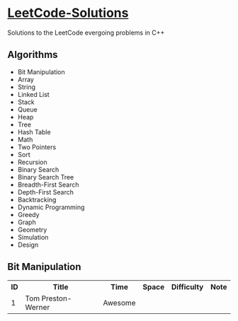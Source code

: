# [LeetCode-Solutions](https://leetcode.com/problemset/algorithms/)

Solutions to the LeetCode evergoing problems in C++

## Algorithms
* Bit Manipulation
* Array
* String
* Linked List
* Stack
* Queue
* Heap
* Tree
* Hash Table
* Math
* Two Pointers
* Sort
* Recursion
* Binary Search
* Binary Search Tree
* Breadth-First Search
* Depth-First Search
* Backtracking
* Dynamic Programming
* Greedy
* Graph
* Geometry
* Simulation
* Design

## Bit Manipulation

<table>
  <tr>
    <th>ID</th><th>Title</th><th>Time</th><th>Space</th><th>Difficulty</th><th>Note</th>
  </tr>
  <tr>
    <td>1</td><td>Tom Preston-Werner</td><td>Awesome</td>
  </tr>
</table>
